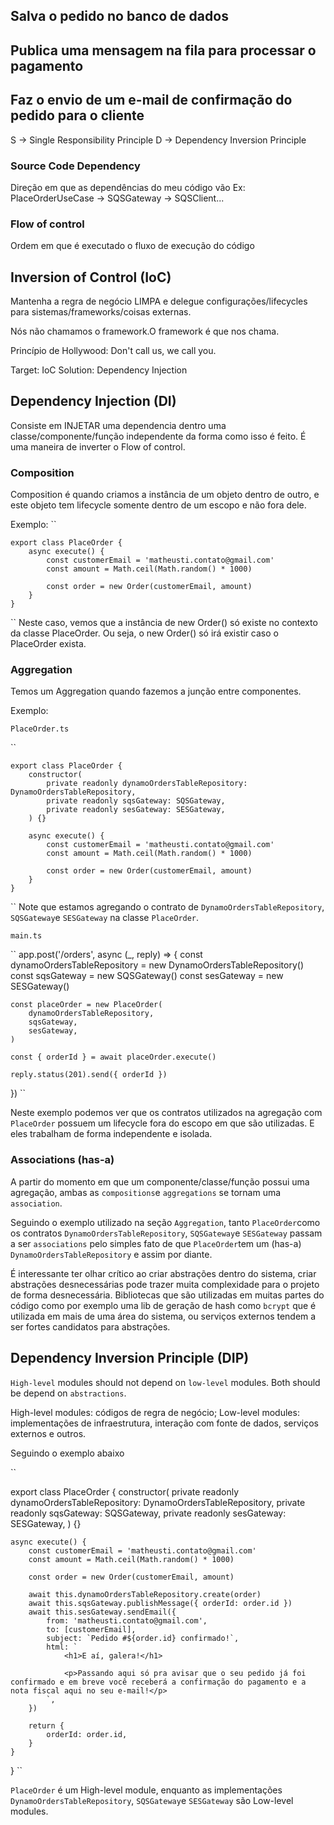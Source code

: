 ## Salva o pedido no banco de dados
## Publica uma mensagem na fila para processar o pagamento
## Faz o envio de um e-mail de confirmação do pedido para o cliente


S -> Single Responsibility Principle <SRP>
D -> Dependency Inversion Principle <DIP>

### Source Code Dependency
Direção em que as dependências do meu código vão
Ex: PlaceOrderUseCase -> SQSGateway -> SQSClient...

### Flow of control
Ordem em que é executado o fluxo de execução do código

## Inversion of Control (IoC)
Mantenha a regra de negócio LIMPA e delegue configurações/lifecycles para sistemas/frameworks/coisas externas.

Nós não chamamos o framework.O framework é que nos chama.

Princípio de Hollywood: Don't call us, we call you.

Target: IoC
Solution: Dependency Injection


## Dependency Injection (DI)
Consiste em INJETAR uma dependencia dentro uma classe/componente/função independente da forma como isso é feito.
É uma maneira de inverter o Flow of control.


### Composition
Composition é quando criamos a instância de um objeto dentro de outro, e este objeto tem lifecycle somente dentro de um escopo e não fora dele.

Exemplo:
``

	export class PlaceOrder {
		async execute() {
			const customerEmail = 'matheusti.contato@gmail.com'
			const amount = Math.ceil(Math.random() * 1000)

			const order = new Order(customerEmail, amount)
		}
	}
``
Neste caso, vemos que a instância de new Order() só existe no contexto da classe PlaceOrder.
Ou seja, o new Order() só irá existir caso o PlaceOrder exista.

### Aggregation
Temos um Aggregation quando fazemos a junção entre componentes.

Exemplo:

`PlaceOrder.ts`

``

	export class PlaceOrder {
		constructor(
			private readonly dynamoOrdersTableRepository: DynamoOrdersTableRepository,
			private readonly sqsGateway: SQSGateway,
			private readonly sesGateway: SESGateway,
		) {}

		async execute() {
			const customerEmail = 'matheusti.contato@gmail.com'
			const amount = Math.ceil(Math.random() * 1000)

			const order = new Order(customerEmail, amount)
		}
	}
``
Note que estamos agregando o contrato de `DynamoOrdersTableRepository`, `SQSGateway`e `SESGateway` na classe `PlaceOrder`.

`main.ts`

``
app.post('/orders', async (_, reply) => {
	const dynamoOrdersTableRepository = new DynamoOrdersTableRepository()
	const sqsGateway = new SQSGateway()
	const sesGateway = new SESGateway()

	const placeOrder = new PlaceOrder(
		dynamoOrdersTableRepository,
		sqsGateway,
		sesGateway,
	)

	const { orderId } = await placeOrder.execute()

	reply.status(201).send({ orderId })
})
``

Neste exemplo podemos ver que os contratos utilizados na agregação com `PlaceOrder` possuem um lifecycle fora do escopo em que são utilizadas. E eles trabalham de forma independente e isolada.

### Associations (has-a)
A partir do momento em que um componente/classe/função possui uma agregação, ambas as `compositions`e `aggregations` se tornam uma `association`.

Seguindo o exemplo utilizado na seção `Aggregation`, tanto `PlaceOrder`como os contratos `DynamoOrdersTableRepository`, `SQSGateway`e `SESGateway` passam a ser `associations` pelo simples fato de que `PlaceOrder`tem um (has-a) `DynamoOrdersTableRepository` e assim por diante.

É interessante ter olhar crítico ao criar abstrações dentro do sistema, criar abstrações desnecessárias pode trazer muita complexidade para o projeto de forma desnecessária.
Bibliotecas que são utilizadas em muitas partes do código como por exemplo uma lib de geração de hash como `bcrypt` que é utilizada em mais de uma área do sistema, ou serviços externos tendem a ser fortes candidatos para abstrações.


## Dependency Inversion Principle (DIP)
`High-level` modules should not depend on `low-level` modules.
Both should be depend on `abstractions`.

High-level modules: códigos de regra de negócio;
Low-level modules: implementações de infraestrutura, interação com fonte de dados, serviços externos e outros.

Seguindo o exemplo abaixo

``

export class PlaceOrder {
	constructor(
		private readonly dynamoOrdersTableRepository: DynamoOrdersTableRepository,
		private readonly sqsGateway: SQSGateway,
		private readonly sesGateway: SESGateway,
	) {}

	async execute() {
		const customerEmail = 'matheusti.contato@gmail.com'
		const amount = Math.ceil(Math.random() * 1000)

		const order = new Order(customerEmail, amount)

		await this.dynamoOrdersTableRepository.create(order)
		await this.sqsGateway.publishMessage({ orderId: order.id })
		await this.sesGateway.sendEmail({
			from: 'matheusti.contato@gmail.com',
			to: [customerEmail],
			subject: `Pedido #${order.id} confirmado!`,
			html: `
				<h1>E aí, galera!</h1>

				<p>Passando aqui só pra avisar que o seu pedido já foi confirmado e em breve você receberá a confirmação do pagamento e a nota fiscal aqui no seu e-mail!</p>
			`,
		})

		return {
			orderId: order.id,
		}
	}
}
``

`PlaceOrder` é um High-level module, enquanto as implementações `DynamoOrdersTableRepository`, `SQSGateway`e `SESGateway` são Low-level modules.
